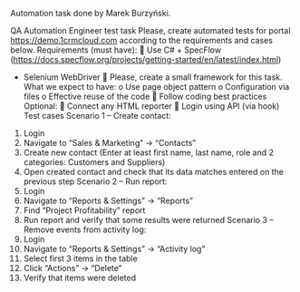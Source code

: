 Automation task done by Marek Burzyński.



QA Automation Engineer test task
Please, create automated tests for portal https://demo.1crmcloud.com according to the requirements
and cases below.
Requirements (must have):
 Use C# + SpecFlow (https://docs.specflow.org/projects/getting-started/en/latest/index.html)
+ Selenium WebDriver
 Please, create a small framework for this task. What we expect to have:
o Use page object pattern
o Configuration via files
o Effective reuse of the code
 Follow coding best practices
Optional:
 Connect any HTML reporter
 Login using API (via hook)
Test cases
Scenario 1 – Create contact:
1. Login
2. Navigate to “Sales & Marketing” -> “Contacts”
3. Create new contact (Enter at least first name, last name, role and 2 categories: Customers and
Suppliers)
4. Open created contact and check that its data matches entered on the previous step
Scenario 2 – Run report:
1. Login
2. Navigate to “Reports & Settings” -> “Reports”
3. Find “Project Profitability” report
4. Run report and verify that some results were returned
Scenario 3 – Remove events from activity log:
1. Login
2. Navigate to “Reports & Settings” -> “Activity log”
3. Select first 3 items in the table
4. Click “Actions” -> “Delete”
5. Verify that items were deleted